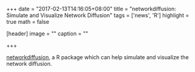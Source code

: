 +++
date = "2017-02-13T14:16:05+08:00"
title = "networkdiffusion: Simulate and Visualize Network Diffusion"
tags = ['news', 'R']
highlight = true
math = false

[header]
  image = ""
  caption = ""

+++

[networkdiffusion](https://github.com/chengjun/networkdiffusion), a R package which can help simulate and visualize the network diffusion.
